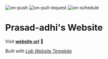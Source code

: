 
  ![on-push](../../actions/workflows/on-push.yaml/badge.svg)
  ![on-pull-request](../../actions/workflows/on-pull-request.yaml/badge.svg)
  ![on-schedule](../../actions/workflows/on-schedule.yaml/badge.svg)

  # Prasad-adhi's Website

  Visit **[website url](#)** 🚀

  _Built with [Lab Website Template](https://greene-lab.gitbook.io/lab-website-template-docs)_
